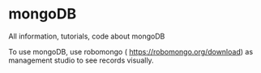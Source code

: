 # mongoDB
All information, tutorials, code about mongoDB

To use mongoDB, use robomongo ( https://robomongo.org/download) as management studio to see records visually.
